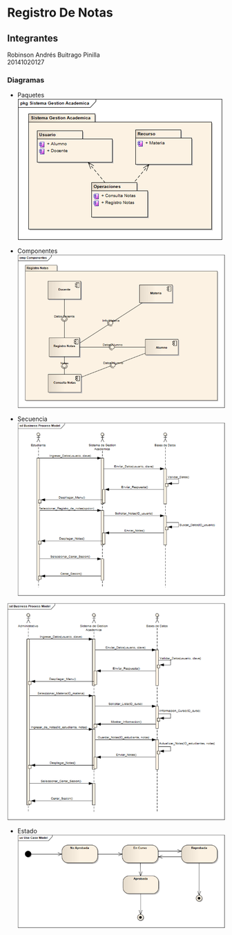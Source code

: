 # Registro De Notas
## Integrantes  
Robinson Andrés Buitrago Pinilla  
20141020127  


### Diagramas  
- Paquetes  
![paquetes](paquetes.png)  

- Componentes  
![componentes](Componentes.png)  

- Secuencia  
![secuencia](Diagrama%20Secuencia%20Estudiante.bmp)  
 
![secuencia2](Diagrama%20Secuencia%20Administrativos.bmp)  

- Estado
![estado](estados.bmp)






